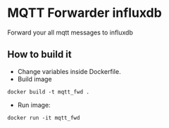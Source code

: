 MQTT Forwarder influxdb
=======================

Forward your all mqtt messages to influxdb

How to build it
---------------

* Change variables inside Dockerfile.
* Build image
```
docker build -t mqtt_fwd .
```
* Run image:
```
docker run -it mqtt_fwd
```


